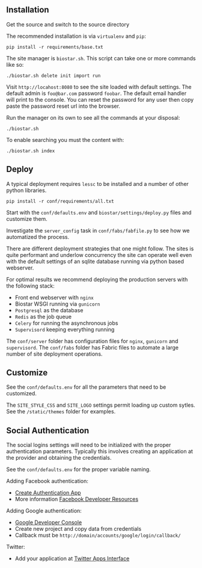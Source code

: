 Installation
------------

Get the source and switch to the source directory

The recommended installation is via `virtualenv` and `pip`:

    pip install -r requirements/base.txt

The site manager is `biostar.sh`. This script can take one or more commands like so:

    ./biostar.sh delete init import run

Visit `http://locahost:8080` to see the site loaded with default settings.
The default admin is `foo@bar.com` password `foobar`. The default email
handler will print to the console. You can reset the password
for any user then copy paste the password reset url into the browser.

Run the manager on its own to see all the commands at your disposal:

    ./biostar.sh





To enable searching you must the content with:

    ./biostar.sh index

Deploy
------
A typical deployment requires `lessc` to be installed and a number of other python libraries.

    pip install -r conf/requirements/all.txt

Start with the `conf/defaults.env` and `biostar/settings/deploy.py` files and customize them.

Investigate the `server_config` task in `conf/fabs/fabfile.py` to see how we automatized the process.

There are different deployment strategies that one might follow. The sites is quite performant
and underlow concurrency the site can operate well even with the default settings of an
sqlite database running via python based webserver.

For optimal results we recommend deploying the production servers with the following stack:

* Front end webserver with `nginx`
* Biostar WSGI running via `gunicorn`
* `Postgresql` as the database
* `Redis` as the job queue
* `Celery` for running the asynchronous jobs
* `Supervisord` keeping everything running

The `conf/server` folder has configuration files for `nginx`, `gunicorn` and `supervisord`.
The `conf/fabs` folder has Fabric files to automate a large number of site deployment operations.

Customize
---------

See the `conf/defaults.env` for all the parameters that need to be customized.

The `SITE_STYLE_CSS` and `SITE_LOGO` settings permit loading up custom sytles. See the `/static/themes` folder
for examples.


Social Authentication
---------------------

The social logins settings will need to be initialized with the proper authentication parameters. Typically
this involves creating an application at the provider and obtaining the credentials.

See the `conf/defaults.env` for the proper variable naming.

Adding Facebook authentication:

* [Create Authentication App](http://developers.facebook.com/setup/)
* More information [Facebook Developer Resources](http://developers.facebook.com/docs/authentication/)

Adding Google authentication:

* [Google Developer Console](https://cloud.google.com/console/project)
* Create new project and copy data from credentials
* Callback must be `http://domain/accounts/google/login/callback/`

Twitter:

* Add your application at [Twitter Apps Interface](http://twitter.com/apps/)